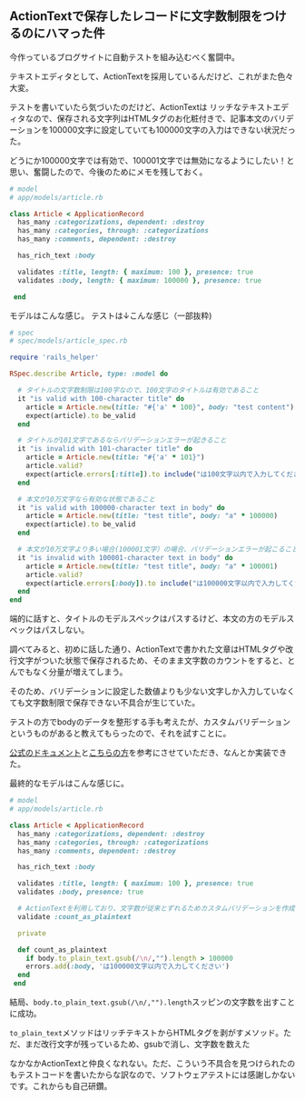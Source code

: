 ## ActionTextで保存したレコードに文字数制限をつけるのにハマった件

今作っているブログサイトに自動テストを組み込むべく奮闘中。

テキストエディタとして、ActionTextを採用しているんだけど、これがまた色々大変。

テストを書いていたら気づいたのだけど、ActionTextは
リッチなテキストエディタなので、保存される文字列はHTMLタグのお化粧付きで、記事本文のバリデーションを100000文字に設定していても100000文字の入力はできない状況だった。

どうにか100000文字では有効で、100001文字では無効になるようにしたい！と思い、奮闘したので、今後のためにメモを残しておく。


``` ruby
# model
# app/models/article.rb

class Article < ApplicationRecord
  has_many :categorizations, dependent: :destroy
  has_many :categories, through: :categorizations
  has_many :comments, dependent: :destroy

  has_rich_text :body

  validates :title, length: { maximum: 100 }, presence: true
  validates :body, length: { maximum: 100000 }, presence: true

 end

```
モデルはこんな感じ。
テストは↓こんな感じ（一部抜粋)

``` ruby
# spec
# spec/models/article_spec.rb

require 'rails_helper'

RSpec.describe Article, type: :model do

  # タイトルの文字数制限は100字なので、100文字のタイトルは有効であること
  it "is valid with 100-character title" do
    article = Article.new(title: "#{'a' * 100}", body: "test content")
    expect(article).to be_valid
  end

  # タイトルが101文字であるならバリデーションエラーが起きること
  it "is invalid with 101-character title" do
    article = Article.new(title: "#{'a' * 101}")
    article.valid?
    expect(article.errors[:title]).to include("は100文字以内で入力してください")
  end

  # 本文が10万文字なら有効な状態であること
  it "is valid with 100000-character text in body" do
    article = Article.new(title: "test title", body: "a" * 100000)
    expect(article).to be_valid
  end

  # 本文が10万文字より多い場合(100001文字）の場合、バリデーションエラーが起こること
  it "is invalid with 100001-character text in body" do
    article = Article.new(title: "test title", body: "a" * 100001)
    article.valid?
    expect(article.errors[:body]).to include("は100000文字以内で入力してください")
  end
end
```

端的に話すと、タイトルのモデルスペックはパスするけど、本文の方のモデルスペックはパスしない。

調べてみると、初めに話した通り、ActionTextで書かれた文章はHTMLタグや改行文字がついた状態で保存されるため、そのまま文字数のカウントをすると、とんでもなく分量が増えてしまう。

そのため、バリデーションに設定した数値よりも少ない文字しか入力していなくても文字数制限で保存できない不具合が生じていた。

テストの方でbodyのデータを整形する手も考えたが、カスタムバリデーションというものがあると教えてもらったので、それを試すことに。

[公式のドキュメント](https://railsguides.jp/action_text_overview.html)と[こちらの方](https://komaji504.hateblo.jp/entry/2016/05/14/004130)を参考にさせていただき、なんとか実装できた。

最終的なモデルはこんな感じに。

``` ruby
# model
# app/models/article.rb

class Article < ApplicationRecord
  has_many :categorizations, dependent: :destroy
  has_many :categories, through: :categorizations
  has_many :comments, dependent: :destroy

  has_rich_text :body

  validates :title, length: { maximum: 100 }, presence: true
  validates :body, presence: true

  # ActionTextを利用しており、文字数が従来とずれるためカスタムバリデーションを作成
  validate :count_as_plaintext

  private

  def count_as_plaintext
    if body.to_plain_text.gsub(/\n/,"").length > 100000
    errors.add(:body, 'は100000文字以内で入力してください')
  end
 end

```
結局、`body.to_plain_text.gsub(/\n/,"").length`スッピンの文字数を出すことに成功。

`to_plain_text`メソッドはリッチテキストからHTMLタグを剥がすメソッド。ただ、まだ改行文字が残っているため、gsubで消し、文字数を数えた

なかなかActionTextと仲良くなれない。ただ、こういう不具合を見つけられたのもテストコードを書いたからな訳なので、ソフトウェアテストには感謝しかないです。これからも自己研鑽。







